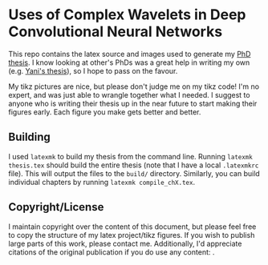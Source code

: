 Uses of Complex Wavelets in Deep Convolutional Neural Networks
========================

This repo contains the latex source and images used to generate my [PhD thesis](build/thesis.pdf). I know looking at
other's PhDs was a great help in writing my own (e.g. [Yani's thesis](https://github.com/yanii/phd-thesis)), so I hope
to pass on the favour.

My tikz pictures are nice, but please don't judge me on my tikz code! I'm no expert, and was just able to wrangle
together what I needed. I suggest to anyone who is writing their thesis up in the near future to start making their
figures early. Each figure you make gets better and better.

Building
---------
I used `latexmk` to build my thesis from the command line. Running `latexmk thesis.tex` should build the entire thesis
(note that I have a local `.latexmkrc` file). This will output the files to the `build/` directory. Similarly, you can
build individual chapters by running `latexmk compile_chX.tex`.

Copyright/License
-----------------
I maintain copyright over the content of this document, but please feel free to copy the structure of my latex
project/tikz figures. If you wish to publish large parts of this work, please contact me. Additionally, I'd appreciate
citations of the original publication if you do use any content: [](citeme.bbl).
